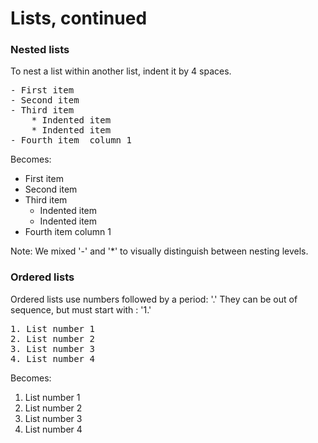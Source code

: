 # Lists, continued

### Nested lists

To nest a list within another list, indent it by 4 spaces.

<pre>
- First item 
- Second item 
- Third item 
    * Indented item 
    * Indented item 
- Fourth item  column 1
</pre>

Becomes:

- First item 
- Second item 
- Third item 
    * Indented item 
    * Indented item 
- Fourth item  column 1


Note: We mixed '-' and '*' to visually distinguish between nesting levels.

### Ordered lists

Ordered lists use numbers followed by a period: '.'
They can be out of sequence, but must start with : '1.'



<pre>
1. List number 1
2. List number 2
3. List number 3
4. List number 4
</pre>

Becomes:


1. List number 1
2. List number 2
3. List number 3
4. List number 4
